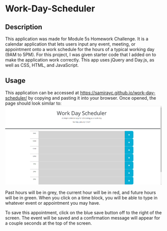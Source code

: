 # Work-Day-Scheduler

## Description
This application was made for Module 5s Homework Challenge. It is a calendar application that lets users input any event, meeting, or appointment onto a work schedule for the hours of a typical working day (9AM to 5PM). For this project, I was given starter code that I added on to make the application work correctly. This app uses jQuery and Day.js, as well as CSS, HTML, and JavaScript.

## Usage
This application can be accessed at https://samirayc.github.io/work-day-scheduler/ by copying and pasting it into your browser. Once opened, the page should look similar to:
![Alt text](<Work Day Scheduler.png>)

Past hours will be in grey, the current hour will be in red, and future hours will be in green. When you click on a time block, you will be able to type in whatever event or appointment you may have.

To save this appointment, click on the blue save button off to the right of the screen. The event will be saved and a confirmation message will appear for a couple seconds at the top of the screen.
